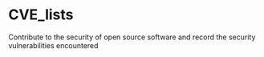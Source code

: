 # CVE_lists
Contribute to the security of open source software and record the security vulnerabilities encountered
